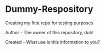 # Dummy-Respository
Creating my first repo for testing purposes

Author  - The owner of this repository, duh!

Created - What use is this information to you?
